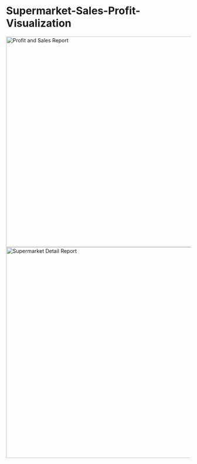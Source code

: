 # Supermarket-Sales-Profit-Visualization




<img width="573" alt="Profit and Sales Report" src="https://github.com/priyadarshini227/Supermarket-Sales-Profit-Visualization/assets/171139710/c55acc3f-baf9-4c5a-a5f5-39606d7966f1">





<img width="574" alt="Supermarket Detail Report" src="https://github.com/priyadarshini227/Supermarket-Sales-Profit-Visualization/assets/171139710/c7b8009c-753e-40bc-af86-4f8c0336dbed">
